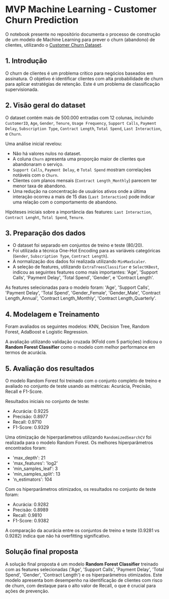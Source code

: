 # MVP Machine Learning - Customer Churn Prediction

O notebook presente no repositório documenta o processo de construção de um modelo de Machine Learning para prever o churn (abandono) de clientes, utilizando o [Customer Churn Dataset](https://www.kaggle.com/datasets/muhammadshahidazeem/customer-churn-dataset).

## 1. Introdução

O churn de clientes é um problema crítico para negócios baseados em assinatura. O objetivo é identificar clientes com alta probabilidade de churn para aplicar estratégias de retenção. Este é um problema de classificação supervisionada.

## 2. Visão geral do dataset

O dataset contém mais de 500.000 entradas com 12 colunas, incluindo `CustomerID`, `Age`, `Gender`, `Tenure`, `Usage Frequency`, `Support Calls`, `Payment Delay`, `Subscription Type`, `Contract Length`, `Total Spend`, `Last Interaction`, e `Churn`.

Uma análise inicial revelou:
- Não há valores nulos no dataset.
- A coluna `Churn` apresenta uma proporção maior de clientes que abandonaram o serviço.
- `Support Calls`, `Payment Delay`, e `Total Spend` mostram correlações notáveis com o `Churn`.
- Clientes com planos mensais (`Contract Length_Monthly`) parecem ter menor taxa de abandono.
- Uma redução na concentração de usuários ativos onde a última interação ocorreu a mais de 15 dias (`Last Interaction`) pode indicar uma relação com o comportamento de abandono.

Hipóteses iniciais sobre a importância das features: `Last Interaction`, `Contract Lenght`, `Total Spend`, `Tenure`.

## 3. Preparação dos dados

- O dataset foi separado em conjuntos de treino e teste (80/20).
- Foi utilizada a técnica One-Hot Encoding para as variáveis categóricas (`Gender`, `Subscription Type`, `Contract Length`).
- A normalização dos dados foi realizada utilizando `MinMaxScaler`.
- A seleção de features, utilizando `ExtraTreesClassifier` e `SelectKBest`, indicou as seguintes features como mais importantes: 'Age', 'Support Calls', 'Payment Delay', 'Total Spend', 'Gender', e 'Contract Length'.

As features selecionadas para o modelo foram:
'Age', 'Support Calls', 'Payment Delay', 'Total Spend', 'Gender_Female', 'Gender_Male', 'Contract Length_Annual', 'Contract Length_Monthly', 'Contract Length_Quarterly'.

## 4. Modelagem e Treinamento

Foram avaliados os seguintes modelos: KNN, Decision Tree, Random Forest, AdaBoost e Logistic Regression.

A avaliação utilizando validação cruzada (KFold com 5 partições) indicou o **Random Forest Classifier** como o modelo com melhor performance em termos de acurácia.

## 5. Avaliação dos resultados

O modelo Random Forest foi treinado com o conjunto completo de treino e avaliado no conjunto de teste usando as métricas: Acurácia, Precisão, Recall e F1-Score.

Resultados iniciais no conjunto de teste:
- Acurácia: 0.9225
- Precisão: 0.8977
- Recall: 0.9710
- F1-Score: 0.9329

Uma otimização de hiperparâmetros utilizando `RandomizedSearchCV` foi realizada para o modelo Random Forest. Os melhores hiperparâmetros encontrados foram:
- 'max_depth': 21
- 'max_features': 'log2'
- 'min_samples_leaf': 3
- 'min_samples_split': 13
- 'n_estimators': 104

Com os hiperparâmetros otimizados, os resultados no conjunto de teste foram:
- Acurácia: 0.9282
- Precisão: 0.8989
- Recall: 0.9810
- F1-Score: 0.9382

A comparação da acurácia entre os conjuntos de treino e teste (0.9281 vs 0.9282) indica que não há overfitting significativo.

## Solução final proposta

A solução final proposta é um modelo **Random Forest Classifier** treinado com as features selecionadas ('Age', 'Support Calls', 'Payment Delay', 'Total Spend', 'Gender', 'Contract Length') e os hiperparâmetros otimizados. Este modelo apresenta bom desempenho na identificação de clientes com risco de churn, com destaque para o alto valor de Recall, o que é crucial para ações de prevenção.
